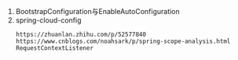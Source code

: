 1. BootstrapConfiguration与EnableAutoConfiguration
2. spring-cloud-config
    ```text
    https://zhuanlan.zhihu.com/p/52577840
    https://www.cnblogs.com/noahsark/p/spring-scope-analysis.html
    RequestContextListener
    ```
